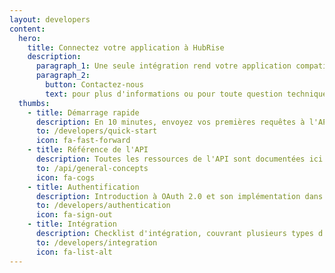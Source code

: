 ```yaml
---
layout: developers
content:
  hero:
    title: Connectez votre application à HubRise
    description:
      paragraph_1: Une seule intégration rend votre application compatible avec tout l'écosystème HubRise.
      paragraph_2:
        button: Contactez-nous
        text: pour plus d'informations ou pour toute question technique.
  thumbs:
    - title: Démarrage rapide
      description: En 10 minutes, envoyez vos premières requêtes à l'API (en anglais)
      to: /developers/quick-start
      icon: fa-fast-forward
    - title: Référence de l'API
      description: Toutes les ressources de l'API sont documentées ici (en anglais)
      to: /api/general-concepts
      icon: fa-cogs
    - title: Authentification
      description: Introduction à OAuth 2.0 et son implémentation dans HubRise (en anglais)
      to: /developers/authentication
      icon: fa-sign-out
    - title: Intégration
      description: Checklist d'intégration, couvrant plusieurs types d'applications (en anglais)
      to: /developers/integration
      icon: fa-list-alt
---
```

